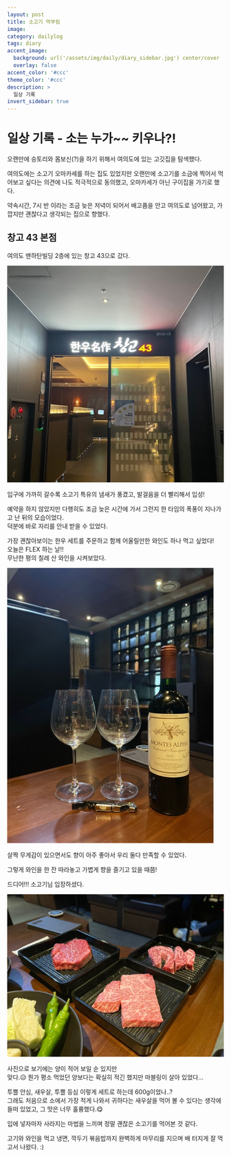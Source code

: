 ```yaml
---
layout: post
title: 소고기 먹부림
image: 
category: dailylog
tags: diary
accent_image: 
  background: url('/assets/img/daily/diary_sidebar.jpg') center/cover
  overlay: false
accent_color: '#ccc'
theme_color: '#ccc'
description: >
  일상 기록
invert_sidebar: true
---
```


# 일상 기록 - 소는 누가~~ 키우나?!
오랜만에 승토리와 몸보신(?)을 하기 위해서 여의도에 있는 고깃집을 탐색했다.   

여의도에는 소고기 오마카세를 하는 집도 있었지만 오랜만에 소고기를 소금에 찍어서 먹어보고 싶다는 의견에 나도 적극적으로 동의했고, 오마카세가 아닌 구이집을 가기로 했다.

약속시간, 7시 반 이라는 조금 늦은 저녁이 되어서 배고픔을 안고 여의도로 넘어왔고, 가깝지만 괜찮다고 생각되는 집으로 향했다.
## 창고 43 본점
여의도 맨하탄빌딩 2층에 있는 창고 43으로 갔다.

![image](/assets/img/daily/%EC%B0%BD%EA%B3%A043-1%20Medium.jpeg)

입구에 가까히 갈수록 소고기 특유의 냄새가 풍겼고, 발걸음을 더 빨리해서 입성!

예약을 하지 않았지만 다행히도 조금 늦은 시간에 가서 그런지 한 타임의 폭풍이 지나가고 난 뒤의 모습이었다.   
덕분에 바로 자리를 안내 받을 수 있었다.

가장 괜찮아보이는 한우 세트를 주문하고 함께 어울릴만한 와인도 하나 먹고 싶었다!   
오늘은 FLEX 하는 날!!   
무난한 평의 칠레 산 와인을 시켜보았다.

![image](/assets/img/daily/%EC%B0%BD%EA%B3%A043-2%20Medium.jpeg)

살짝 무게감이 있으면서도 향이 아주 좋아서 우리 둘다 만족할 수 있었다.

그렇게 와인을 한 잔 따라놓고 가볍게 향을 즐기고 있을 때쯤!

드디어!!! 소고기님 입장하셨다.

![image](/assets/img/daily/%EC%B0%BD%EA%B3%A043-3%20Medium.jpeg)

사진으로 보기에는 양이 적어 보일 순 있지만   
맞다.😥 뭔가 평소 먹었던 양보다는 확실히 적긴 했지만 마블링이 살아 있었다...

투쁠 안심, 새우살, 투쁠 등심 이렇게 세트로 하는데 600g이었나..?   
그래도 처음으로 소에서 가장 적게 나와서 귀하다는 새우살을 먹어 볼 수 있다는 생각에 들떠 있었고, 그 맛은 너무 훌륭했다.😋

입에 넣자마자 사라지는 마법을 느끼며 정말 괜찮은 소고기를 먹어본 것 같다.

고기와 와인을 먹고 냉면, 깍두기 볶음밥까지 완벽하게 마무리를 지으며 배 터지게 잘 먹고서 나왔다. :)